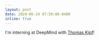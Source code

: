 ```yaml
---
layout: post
date: 2024-06-24 07:59:00-0400
inline: true
---
```


I'm interning at DeepMind with <a href="https://tkipf.github.io/">Thomas Kipf</a>!